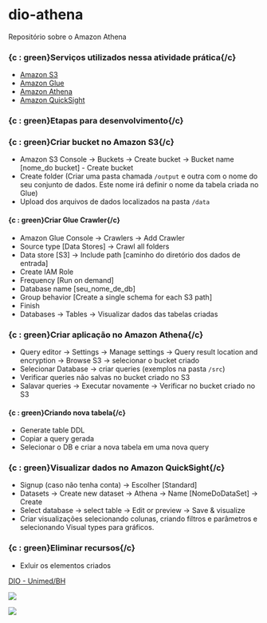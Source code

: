 # dio-athena
Repositório sobre o Amazon Athena

### {c : green}Serviços utilizados nessa atividade prática{/c}
 - [Amazon S3](https://aws.amazon.com/pt/pm/serv-s3/?trk=c7f743d7-9b85-4db0-b6f1-d2387daa5845&sc_channel=ps&s_kwcid=AL!4422!3!626321541797!e!!g!!amazon%20s3&ef_id=EAIaIQobChMImqGGp5mG-wIVA8aRCh2ANgJuEAAYASAAEgID8vD_BwE:G:s&s_kwcid=AL!4422!3!626321541797!e!!g!!amazon%20s3)
 - [Amazon Glue](https://aws.amazon.com/pt/glue/?whats-new-cards.sort-by=item.additionalFields.postDateTime&whats-new-cards.sort-order=desc)
 - [Amazon Athena](https://aws.amazon.com/pt/athena/?whats-new-cards.sort-by=item.additionalFields.postDateTime&whats-new-cards.sort-order=desc)
 - [Amazon QuickSight](https://aws.amazon.com/pt/quicksight/)

### {c : green}Etapas para desenvolvimento{/c}

### {c : green}Criar bucket no Amazon S3{/c}

- Amazon S3 Console -> Buckets -> Create bucket -> Bucket name [nome_do bucket] - Create bucket
- Create folder (Criar uma pasta chamada ```/output``` e outra com o nome do seu conjunto de dados. Este nome irá definir o nome da tabela criada no Glue)
- Upload dos arquivos de dados localizados na pasta ```/data```

#### {c : green}Criar Glue Crawler{/c}

- Amazon Glue Console -> Crawlers -> Add Crawler
- Source type [Data Stores] -> Crawl all folders
- Data store [S3] -> Include path [caminho do diretório dos dados de entrada]
- Create IAM Role
- Frequency [Run on demand]
- Database name [seu_nome_de_db]
- Group behavior [Create a single schema for each S3 path]
- Finish
- Databases -> Tables -> Visualizar dados das tabelas criadas

### {c : green}Criar aplicação no Amazon Athena{/c}

- Query editor -> Settings -> Manage settings -> Query result location and encryption -> Browse S3 -> selecionar o bucket criado
- Selecionar Database -> criar queries (exemplos na pasta ```/src```)
- Verificar queries não salvas no bucket criado no S3
- Salavar queries -> Executar novamente -> Verificar no bucket criado no S3

#### {c : green}Criando nova tabela{/c}

- Generate table DDL
- Copiar a query gerada
- Selecionar o DB e criar a nova tabela em uma nova query

### {c : green}Visualizar dados no Amazon QuickSight{/c}

- Signup (caso não tenha conta) -> Escolher [Standard]
- Datasets -> Create new dataset -> Athena -> Name [NomeDoDataSet] -> Create
- Select database -> select table -> Edit or preview -> Save & visualize
- Criar visualizações selecionando colunas, criando filtros e parâmetros e selecionando Visual types para gráficos.

### {c : green}Eliminar recursos{/c}
 - Exluir os elementos criados



[DIO - Unimed/BH](https://web.dio.me/track/geracao-tech-unimed-bh-ciencia-de-dados "Bootcamp - DIO")

![](https://uploaddeimagens.com.br/images/004/083/028/original/imagem_dio.jpg)

![](https://uploaddeimagens.com.br/images/004/083/032/original/dio.png)



